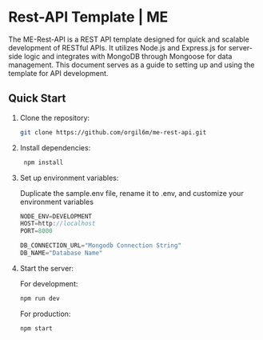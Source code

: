# Rest-API Template | ME

The ME-Rest-API is a REST API template designed for quick and scalable development of RESTful APIs. It utilizes Node.js and Express.js for server-side logic and integrates with MongoDB through Mongoose for data management. This document serves as a guide to setting up and using the template for API development.

## Quick Start

1. Clone the repository:
   ```bash
   git clone https://github.com/orgil6m/me-rest-api.git
   ```
2. Install dependencies:

   ```bash
    npm install
   ```

3. Set up environment variables: <br/>

   Duplicate the sample.env file, rename it to .env, and customize your environment variables

   ```javascript
   NODE_ENV=DEVELOPMENT
   HOST=http://localhost
   PORT=8000

   DB_CONNECTION_URL="Mongodb Connection String"
   DB_NAME="Database Name"
   ```

4. Start the server:
   <p>For development:</p>

   ```bash
   npm run dev
   ```

   <p>For production:</p>

   ```bash
   npm start
   ```
